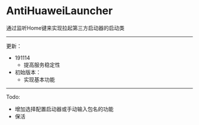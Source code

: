 # AntiHuaweiLauncher

通过监听Home键来实现拉起第三方启动器的启动类

---
更新：
* 191114
  * 提高服务稳定性
* 初始版本：
  * 实现基本功能

---

Todo:
* 增加选择配置启动器或手动输入包名的功能
* 保活
